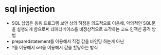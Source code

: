 # sql injection
- SQL 삽입은 응용 프로그램 보안 상의 허점을 의도적으로 이용해, 악의적인 SQL문을 실행되게 함으로써 데이터베이스를 비정상적으로 조작하는 코드 인젝션 공격 방법
- preparedstatement를 이용해서 직접 값을 바인딩 하는게 아닌
- ?를 이용해서 set을 이용해서 값을 할당하는 방식
